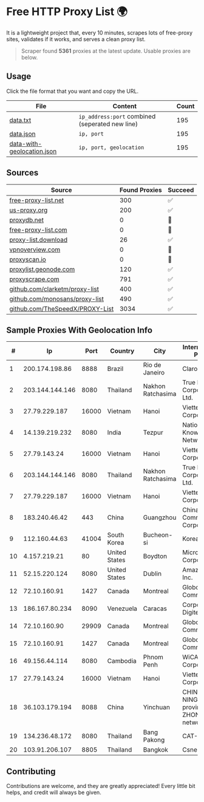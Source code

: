 
# Free HTTP Proxy List 🌍

It is a lightweight project that, every 10 minutes, scrapes lots of free-proxy sites, validates if it works, and serves a clean proxy list.


> Scraper found **5361** proxies at the latest update. Usable proxies are below.

## Usage

Click the file format that you want and copy the URL.


|File|Content|Count|
|----|-------|-----|
|[data.txt](https://raw.githubusercontent.com/themiralay/Proxy-List-World/master/data.txt)|`ip_address:port` combined (seperated new line)|195|
|[data.json](https://raw.githubusercontent.com/themiralay/Proxy-List-World/master/data.json)|`ip, port`|195|
|[data-with-geolocation.json](https://raw.githubusercontent.com/themiralay/Proxy-List-World/master/data-with-geolocation.json)|`ip, port, geolocation`|195|

## Sources

|Source|Found Proxies|Succeed|
|------|-------------|-------|
|[free-proxy-list.net](https://free-proxy-list.net)|300|✅|
|[us-proxy.org](https://www.us-proxy.org)|200|✅|
|[proxydb.net](http://proxydb.net)|0|🚫|
|[free-proxy-list.com](https://free-proxy-list.com/?page=&port=&type%5B%5D=http&type%5B%5D=https&up_time=0&search=Search)|0|🚫|
|[proxy-list.download](https://www.proxy-list.download/HTTP)|26|✅|
|[vpnoverview.com](https://vpnoverview.com/privacy/anonymous-browsing/free-proxy-servers)|0|🚫|
|[proxyscan.io](https://www.proxyscan.io)|0|🚫|
|[proxylist.geonode.com](https://proxylist.geonode.com/api/proxy-list?limit=300&page=1&sort_by=lastChecked&sort_type=desc&protocols=http,https)|120|✅|
|[proxyscrape.com](https://api.proxyscrape.com/v2/?request=displayproxies&protocol=http&timeout=10000&country=all&ssl=all&anonymity=all)|791|✅|
|[github.com/clarketm/proxy-list](https://raw.githubusercontent.com/clarketm/proxy-list/master/proxy-list-raw.txt)|400|✅|
|[github.com/monosans/proxy-list](https://raw.githubusercontent.com/monosans/proxy-list/main/proxies/http.txt)|490|✅|
|[github.com/TheSpeedX/PROXY-List](https://raw.githubusercontent.com/TheSpeedX/PROXY-List/master/http.txt)|3034|✅|


## Sample Proxies With Geolocation Info

|#|Ip|Port|Country|City|Internet Service Provider|
|-|--|----|-------|----|-------------------------|
|1|200.174.198.86|8888|Brazil|Rio de Janeiro|Claro S.A|
|2|203.144.144.146|8080|Thailand|Nakhon Ratchasima|True Internet Corporation CO. Ltd.|
|3|27.79.229.187|16000|Vietnam|Hanoi|Viettel Corporation|
|4|14.139.219.232|8080|India|Tezpur|National Knowledge Network|
|5|27.79.143.24|16000|Vietnam|Hanoi|Viettel Corporation|
|6|203.144.144.146|8080|Thailand|Nakhon Ratchasima|True Internet Corporation CO. Ltd.|
|7|27.79.229.187|16000|Vietnam|Hanoi|Viettel Corporation|
|8|183.240.46.42|443|China|Guangzhou|China Mobile Communications Corporation|
|9|112.160.44.63|41004|South Korea|Bucheon-si|Korea Telecom|
|10|4.157.219.21|80|United States|Boydton|Microsoft Corporation|
|11|52.15.220.124|8080|United States|Dublin|Amazon.com, Inc.|
|12|72.10.160.91|1427|Canada|Montreal|GloboTech Communications|
|13|186.167.80.234|8090|Venezuela|Caracas|Corporacion Digitel C.A|
|14|72.10.160.90|29909|Canada|Montreal|GloboTech Communications|
|15|72.10.160.91|1427|Canada|Montreal|GloboTech Communications|
|16|49.156.44.114|8080|Cambodia|Phnom Penh|WiCAM Corporation Ltd|
|17|27.79.143.24|16000|Vietnam|Hanoi|Viettel Corporation|
|18|36.103.179.194|8088|China|Yinchuan|CHINANET NINGXIA province ZHONGWEI IDC network|
|19|134.236.48.172|8080|Thailand|Bang Pakong|CAT-BB|
|20|103.91.206.107|8805|Thailand|Bangkok|Csne Co., Ltd.|



## Contributing

Contributions are welcome, and they are greatly appreciated! Every
little bit helps, and credit will always be given.

